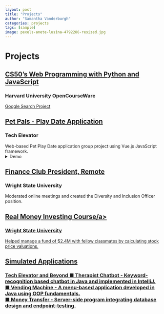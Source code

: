 ```yaml
---
layout: post
title: "Projects"
author: "Samantha Vanderburgh"
categories: projects
tags: [sample]
image: pexels-anete-lusina-4792286-resized.jpg
---
```


<h1>Projects</h1>

<h2><a href="https://cs50.harvard.edu/web/2020/">CS50’s Web Programming with Python and JavaScript</a></h2>
<h3>Harvard University OpenCourseWare</h3>
<a href="https://vandsama.github.io/project0/index.html" target="_blank">Google Search Project</a>

<h2><a href="https://github.com/vandsama/tech.elevator.final.capstone.pet.pals">Pet Pals - Play Date Application</a></h2>
<h3>Tech Elevator</h3>
Web-based Pet Play Date application group project using Vue.js JavaScript framework.

<!-- <bodyMov>
  <div class="wrapperMov">
    <input type="checkbox">
    <div class="video">
      <video src="https://user-images.githubusercontent.com/122122309/215668696-d950a0a9-1f08-4832-87a2-600175c2c5f3.mov" loop muted autoplay playsinline></video>
    </div>
    <div class="text">
      <span data-text="Watch the video"></span>
    </div>
  </div>
</bodyMov>
 -->
<details><summary>Demo</summary> <br>
  <video playsinline muted controls src="https://user-images.githubusercontent.com/122122309/215668696-d950a0a9-1f08-4832-87a2-600175c2c5f3.mov" muted="muted" class="d-block rounded-bottom-2 width-fit" style="max-height:640px;">
  </video>
</details>  


<h2><a href="https://business.wright.edu/finance-and-financial-services/finance-club">Finance Club President, Remote</a></h2>
<h3>Wright State University</h3>
Moderated online meetings and created the Diversity and Inclusion Officer position.

<h2><a href="https://www.bizjournals.com/dayton/news/2022/06/03/wright-state-finance-students-develop-real-life-in.html">Real Money Investing Course/a></h2>
<h3>Wright State University</h3>
Helped manage a fund of $2.4M with fellow classmates by calculating stock price valuations.

<h2>Simulated Applications</h2>
<h3>Tech Elevator and Beyond
■ Therapist Chatbot - Keyword-recognition based chatbot in Java and implemented in IntelliJ. <br>
■ Vending Machine - A menu-based application developed in Java using OOP fundamentals. <br>
■ Money Transfer - Server-side program integrating database design and endpoint-testing. <br>
